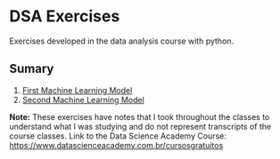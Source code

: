 # DSA Exercises

Exercises developed in the data analysis course with python. 

## Sumary

1. [First Machine Learning Model](https://github.com/Nandaoc/dsa-exercises/tree/main/first_ml_model)
2. [Second Machine Learning Model](https://github.com/Nandaoc/dsa-exercises/tree/main/second_ml_model)

**Note:**
These exercises have notes that I took throughout the classes to understand what I was studying and do not represent transcripts of the course classes. 
Link to the Data Science Academy Course: https://www.datascienceacademy.com.br/cursosgratuitos


